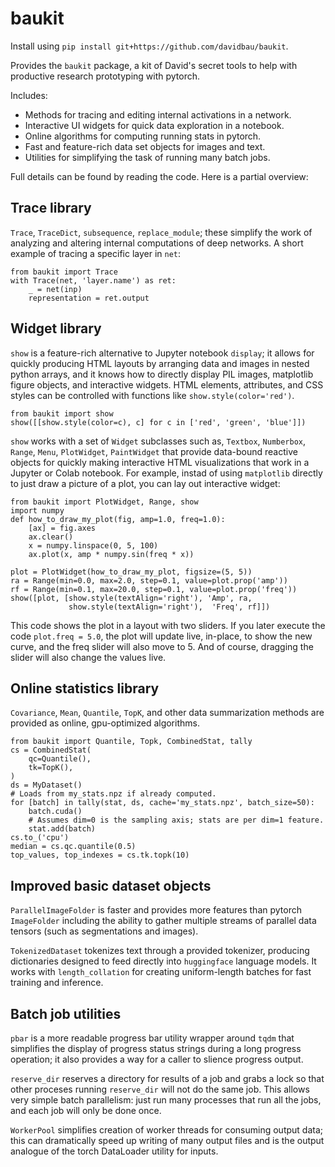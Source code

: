# baukit

Install using `pip install git+https://github.com/davidbau/baukit`.

Provides the `baukit` package, a kit of David's secret tools to help
with productive research prototyping with pytorch.

Includes:
 * Methods for tracing and editing internal activations in a network.
 * Interactive UI widgets for quick data exploration in a notebook.
 * Online algorithms for computing running stats in pytorch.
 * Fast and feature-rich data set objects for images and text.
 * Utilities for simplifying the task of running many batch jobs.

Full details can be found by reading the code.
Here is a partial overview:

## Trace library

`Trace`, `TraceDict`, `subsequence`, `replace_module`; these simplify
the work of analyzing and altering internal computations of deep
networks.  A short example of tracing a specific layer in `net`:

```
from baukit import Trace
with Trace(net, 'layer.name') as ret:
    _ = net(inp)
    representation = ret.output
```

## Widget library

`show` is a feature-rich alternative to Jupyter notebook `display`;
it allows for quickly producing HTML layouts by arranging data and
images in nested python arrays, and it knows how to directly display
PIL images, matplotlib figure objects, and interactive widgets.
HTML elements, attributes, and CSS styles can be controlled with
functions like `show.style(color='red')`.

```
from baukit import show
show([[show.style(color=c), c] for c in ['red', 'green', 'blue']])
```

`show` works with a set of `Widget` subclasses such as, `Textbox`,
`Numberbox`, `Range`, `Menu`, `PlotWidget`, `PaintWidget` that provide
data-bound reactive objects for quickly making interactive
HTML visualizations that work in a Jupyter or Colab notebook.  For
example, instad of using `matplotlib` directly to just draw a picture
of a plot, you can lay out interactive widget:

```
from baukit import PlotWidget, Range, show
import numpy
def how_to_draw_my_plot(fig, amp=1.0, freq=1.0):
    [ax] = fig.axes
    ax.clear()
    x = numpy.linspace(0, 5, 100)
    ax.plot(x, amp * numpy.sin(freq * x))
						   
plot = PlotWidget(how_to_draw_my_plot, figsize=(5, 5))
ra = Range(min=0.0, max=2.0, step=0.1, value=plot.prop('amp'))
rf = Range(min=0.1, max=20.0, step=0.1, value=plot.prop('freq'))
show([plot, [show.style(textAlign='right'), 'Amp', ra,
             show.style(textAlign='right'),  'Freq', rf]])
```

This code shows the plot in a layout with two sliders.  If you later
execute the code `plot.freq = 5.0`, the plot will update live, in-place,
to show the new curve, and the freq slider will also move to 5.  And
of course, dragging the slider will also change the values live.

## Online statistics library

`Covariance`, `Mean`, `Quantile`, `TopK`, and other data summarization
methods are provided as online, gpu-optimized algorithms.

```
from baukit import Quantile, Topk, CombinedStat, tally
cs = CombinedStat(
    qc=Quantile(),
    tk=TopK(),
)
ds = MyDataset()
# Loads from my_stats.npz if already computed.
for [batch] in tally(stat, ds, cache='my_stats.npz', batch_size=50):
    batch.cuda()
    # Assumes dim=0 is the sampling axis; stats are per dim=1 feature.
    stat.add(batch)
cs.to_('cpu')
median = cs.qc.quantile(0.5)
top_values, top_indexes = cs.tk.topk(10)
```

## Improved basic dataset objects

`ParallelImageFolder` is faster and provides more features than
pytorch `ImageFolder` including the ability to gather multiple
streams of parallel data tensors (such as segmentations and images).

`TokenizedDataset` tokenizes text through a provided tokenizer,
producing dictionaries designed to feed directly into `huggingface`
language models.  It works with `length_collation` for creating
uniform-length batches for fast training and inference.

## Batch job utilities

`pbar` is a more readable progress bar utility wrapper around `tqdm`
that simplifies the display of progress status strings during a
long progress operation; it also provides a way for a caller to
slience progress output.

`reserve_dir` reserves a directory for results of a job and grabs a lock
so that other proceses running `reserve_dir` will not do the same job.
This allows very simple batch parallelism: just run many processes
that run all the jobs, and each job will only be done once.

`WorkerPool` simplifies creation of worker threads for consuming output
data; this can dramatically speed up writing of many output files
and is the output analogue of the torch DataLoader utility for inputs.
